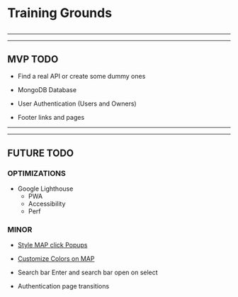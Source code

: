 # Training Grounds

##

---

---

## MVP TODO

- Find a real API or create some dummy ones

- MongoDB Database

- User Authentication (Users and Owners)

- Footer links and pages

---

---

## FUTURE TODO

### OPTIMIZATIONS

- Google Lighthouse
  - PWA
  - Accessibility
  - Perf

### MINOR

- [Style MAP click Popups](https://visgl.github.io/react-map-gl/docs/api-reference/popup)

- [Customize Colors on MAP](https://studio.mapbox.com/styles/wilderdev/ckuaavva26k8f19qj6etlivy2/edit/#9/40.72/-73.97)

- Search bar Enter and search bar open on select

- Authentication page transitions
